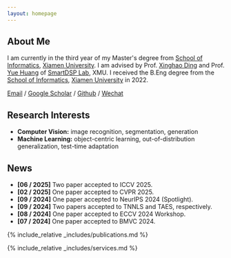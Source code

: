 ```yaml
---
layout: homepage
---
```


## About Me

I am currently in the third year of my Master's degree from [School of Informatics](https://informatics.xmu.edu.cn/), [Xiamen University](https://www.xmu.edu.cn/). I am advised by Prof. [Xinghao Ding](https://xmu-smartdsp.github.io/teamindex/xhding.html) and Prof. [Yue Huang](https://xmu-smartdsp.github.io/teamindex/yhuang.html) of [SmartDSP Lab](https://xmu-smartdsp.github.io/), XMU. I received the B.Eng degree from the [School of Informatics](https://informatics.xmu.edu.cn/), [Xiamen University](https://www.xmu.edu.cn/) in 2022.

[Email](mailto:lytang@stu.xmu.edu.cn) / [Google Scholar](https://scholar.google.com/citations?user=kKaYkMcAAAAJ) / [Github](https://github.com/lytang63) / [Wechat](./assets/img/wechat.jpg)

## Research Interests

- **Computer Vision:** image recognition, segmentation, generation
- **Machine Learning:** object-centric learning, out-of-distribution generalization, test-time adaptation

## News
- **[06 / 2025]** Two paper accepted to ICCV 2025.
- **[02 / 2025]** One paper accepted to CVPR 2025.
- **[09 / 2024]** One paper accepted to NeurIPS 2024 (Spotlight).
- **[09 / 2024]** Two papers accepted to TNNLS and TAES, respectively.
- **[08 / 2024]** One paper accepted to ECCV 2024 Workshop.
- **[07 / 2024]** One paper accepted to BMVC 2024.
<!-- - **[09 / 2023]** One paper accepted to NeurIPS 2023 (Spotlight). -->
<!-- - **[07 / 2023]** One paper accepted to ICCV 2023. -->
<!-- - **[09 / 2022]** One paper accepted to NeurIPS 2022 (Spotlight). -->

{% include_relative _includes/publications.md %}

{% include_relative _includes/services.md %}
